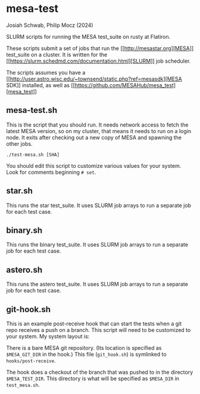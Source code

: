 # mesa-test

Josiah Schwab,
Philip Mocz
(2024)

SLURM scripts for running the MESA test_suite on rusty at Flatiron.

These scripts submit a set of jobs that run the [[http://mesastar.org][MESA]] test_suite on a cluster.
It is written for the [[https://slurm.schedmd.com/documentation.html][SLURM]] job scheduler.

The scripts assumes you have a [[http://user.astro.wisc.edu/~townsend/static.php?ref=mesasdk][MESA SDK]] installed,
as well as [[https://github.com/MESAHub/mesa_test][mesa_test]]


## mesa-test.sh

This is the script that you should run. It needs network access to
fetch the latest MESA version, so on my cluster, that means it needs
to run on a login node. It exits after checking out a new copy of
MESA and spawning the other jobs.
```console
./test-mesa.sh [SHA]
```

You should edit this script to customize various values for your
system. Look for comments beginning `# set`.


## star.sh

This runs the star test_suite. It uses SLURM job arrays to run a separate job for
each test case.


## binary.sh

This runs the binary test_suite. It uses SLURM job arrays to run a separate job for
each test case.


## astero.sh

This runs the astero test_suite. It uses SLURM job arrays to run a separate job for
each test case.


## git-hook.sh

This is an example post-receive hook that can start the tests when a
git repo receives a push on a branch. This script will need to be
customized to your system. My system layout is:

There is a bare MESA git repository. (Its location is specified as
`$MESA_GIT_DIR` in the hook.) This file (`git_hook.sh`) is symlinked
to `hooks/post-receive`.

The hook does a checkout of the branch that was pushed to in the
directory `$MESA_TEST_DIR`. This directory is what will be specified
as `$MESA_DIR` in `test_mesa.sh`.
